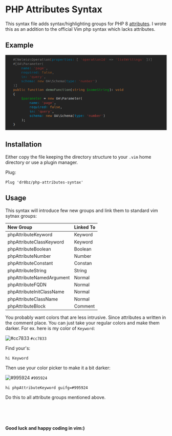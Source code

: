 # PHP Attributes Syntax

This syntax file adds syntax/highlighting groups for PHP 8
[attributes](https://www.php.net/manual/en/language.attributes.overview.php). I wrote this as an
addition to the official Vim php syntax which lacks attributes.

## Example

![Code Demo with Attributes](images/code-example.png)

## Installation

Either copy the file keeping the directory structure to your `.vim` home directory or use a plugin
manager.

Plug:
```
Plug 'dr0bz/php-attributes-syntax'
```

## Usage

This syntax will introduce few new groups and link them to standard vim sytnax groups:

|New Group|Linked To|
|:---------------------------|----------------|
|phpAttributeKeyword        |        Keyword  |
|phpAttributeClassKeyword   |        Keyword  |
|phpAttributeBoolean        |        Boolean  |
|phpAttributeNumber         |        Number   |
|phpAttributeConstant       |        Constan  |
|phpAttributeString         |        String   |
|phpAttributeNamedArgument  |        Normal   |
|phpAttributeFQDN           |        Normal   |
|phpAttributeInitClassName  |        Normal   |
|phpAttributeClassName      |        Normal   |
|phpAttributeBlock          |        Comment  |

You probably want colors that are less intrusive. Since attributes a written in the comment place.
You can just take your regular colors and make them darker. For ex. here is my color of `Keyword`:

![#cc7833](https://placehold.co/15x15/cc7833/cc7833.png) `#cc7833`

Find your's:

```
hi Keyword
```

Then use your color picker to make it a bit darker:

![#995924](https://placehold.co/15x15/995924/995924.png) `#995924`


```
hi phpAttributeKeyword guifg=#995924
```

Do this to all attribute groups mentioned above.

<br>
<br>
<br>

**Good luck and happy coding in vim:)**

